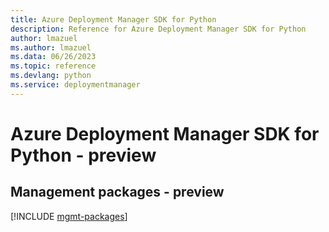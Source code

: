 ```yaml
---
title: Azure Deployment Manager SDK for Python
description: Reference for Azure Deployment Manager SDK for Python
author: lmazuel
ms.author: lmazuel
ms.data: 06/26/2023
ms.topic: reference
ms.devlang: python
ms.service: deploymentmanager
---
```

# Azure Deployment Manager SDK for Python - preview

## Management packages - preview
[!INCLUDE [mgmt-packages](deployment-manager-mgmt-index.md)]